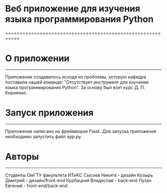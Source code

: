 # Веб приложение для изучения языка программирования Python
===========================================================

# О приложении
--------------

Приложение создавалось исходя из проблемы, которую кафедра поставила нашей команде: "Отсутствует инструмент для изучения языка программирования Python". За основу был взят курс Д. П. Кириенко.

# Запуск приложения
-------------------

Приложение написано на фреймворке Flask. Для запуска приложения необходимо запустить файл app.py.

# Авторы
--------

Студенты ОмГТУ факультета ИТиКС
Сысоев Никита - дизайн
Козырь Дмитрий - дизайн/front-end
Курбацкий Владислав - back-end
Лузан Евгений - front-end/back-end

